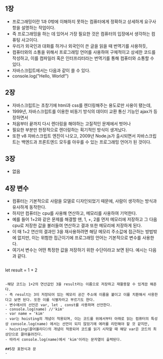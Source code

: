 ## 1장

- 프로그래밍이란 1과 0밖에 이해하지 못하는 컴퓨터에게 정확하고 상세하게 요구사항을 설명하는 작업이다.
- 즉 프로그래밍을 하는 데 있어서 가장 필요한 것은 컴퓨터의 입장에서 생각하는 컴퓨팅 사고이다.
- 우리가 외국인과 대화를 하거나 외국인이 쓴 글을 읽을 때 번역기를 사용하듯,
- 컴퓨터와의 소통을 위해서 프로그래밍 언어를 사용하여 구체적이고 상세한 코드를 작성하고, 이를 컴파일러 혹은 인터프리터라는 번역기를 통해 컴퓨터와 소통할 수 있다. 
- 자바스크립트에서는 다음과 같이 쓸 수 있다.
- console.log("Hello, World!")

## 2장

- 자바스크립트는 초창기에 html과 css를 렌더링해주는 용도로만 사용이 됐는데,
- 1999년, 자바스크립트를 이용한 비동기 방식의 데이터 교환 통신 기능인 ajax가 등장하면서 
- 처음부터 끝까지 다시 렌더링을 해야하는 고질적인 문제에서 벗어나
- 필요한 부분만 한정적으로 렌더링하는 획기적인 방식이 생겨났다.
- 또한 v8 자바스크립트 엔진이 나오고, 2009년 Node.js가 출시되면서 자바스크립트는 백엔드과 프론트엔드 모두를 아우를 수 있는 프로그래밍 언어가 된 것이다.

## 3장
- 없음

## 4장 변수

- 컴퓨터는 기본적으로 사람을 모델로 디자인되었기 때문에, 사람이 생각하는 방식과 유사하게 동작한다. 
- 하지만 컴퓨터는 cpu를 사용해 연산하고, 메모리를 사용하여 기억한다.
- 예를 들어 1+2와 같은 문제를 해결할 땐, 1, +, 2를 먼저 메모리에 저장하고 그 다음 cpu로 저장한 값을 불러들여 연산하고 결과 또한 메모리에 저장하게 된다.
- 이 때 1+2 연산의 결과인 3을 재사용하려면 해당 메모리 주소값에 접근하는 방법밖에 없지만, 이는 위험한 접근이기에 프로그래밍 언어는 기본적으로 변수를 사용한다.
- 여기서 변수는 어떤 특정한 값을 저장하기 위한 수단이라고 보면 된다. 예시는 다음과 같다.
  ``````````
 let result = 1 + 2
  ``````````

-해당 코드는 1+2의 연산값인 3을 result라는 이름으로 저장하고 재활용할 수 있게끔 해준다.
- 즉 result는 3이 저장되어 있는 메모리 공간 주소에 이름을 붙이고 이를 치환해서 사용한다고 보면 된다. 또한 이를 식별자라고 부르기도 한다.
- 변수에서의 선언은 var, let , const를 사용하며 선언한다.
- console.log(name) //'kim'
- var name = 'kim'
- var는 hoisting의 개념이 적용되며, 이는 코드를 위에서부터 아래로 읽는 컴퓨터의 특성상 console.log(name) 에서는 선언이 되지 않았기에 에러를 리턴해야 할 것 같지만,
- hoisting(끌어올리다)의 개념이 적용되어 코드를 읽기 시작할 때 해당 var은 코드의 최상단으로 끌어올려진다.
- 따라서 console.log(name)에서 'kim'이라는 문자열이 출력된다.
  
##5장 표현식과 문
- 



